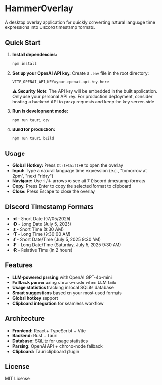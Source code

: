 # HammerOverlay

A desktop overlay application for quickly converting natural language time expressions into Discord timestamp formats.

## Quick Start

1. **Install dependencies:**
   ```bash
   npm install
   ```

2. **Set up your OpenAI API key:**
   Create a `.env` file in the root directory:
   ```
   VITE_OPENAI_API_KEY=your-openai-api-key-here
   ```
   
   **⚠️ Security Note**: The API key will be embedded in the built application. Only use your personal API key. For production deployment, consider hosting a backend API to proxy requests and keep the key server-side.

3. **Run in development mode:**
   ```bash
   npm run tauri dev
   ```

4. **Build for production:**
   ```bash
   npm run tauri build
   ```

## Usage

- **Global Hotkey:** Press `Ctrl+Shift+H` to open the overlay
- **Input:** Type a natural language time expression (e.g., "tomorrow at 2pm", "next Friday")
- **Navigate:** Use ↑/↓ arrows to see all 7 Discord timestamp formats
- **Copy:** Press Enter to copy the selected format to clipboard
- **Close:** Press Escape to close the overlay

## Discord Timestamp Formats

- **:d** - Short Date (07/05/2025)
- **:D** - Long Date (July 5, 2025)  
- **:t** - Short Time (9:30 AM)
- **:T** - Long Time (9:30:00 AM)
- **:f** - Short Date/Time (July 5, 2025 9:30 AM)
- **:F** - Long Date/Time (Saturday, July 5, 2025 9:30 AM)
- **:R** - Relative Time (in 2 hours)

## Features

- **LLM-powered parsing** with OpenAI GPT-4o-mini
- **Fallback parser** using chrono-node when LLM fails
- **Usage statistics** tracking in local SQLite database
- **Smart suggestions** based on your most-used formats
- **Global hotkey** support
- **Clipboard integration** for seamless workflow

## Architecture

- **Frontend:** React + TypeScript + Vite
- **Backend:** Rust + Tauri
- **Database:** SQLite for usage statistics
- **Parsing:** OpenAI API + chrono-node fallback
- **Clipboard:** Tauri clipboard plugin

## License

MIT License
